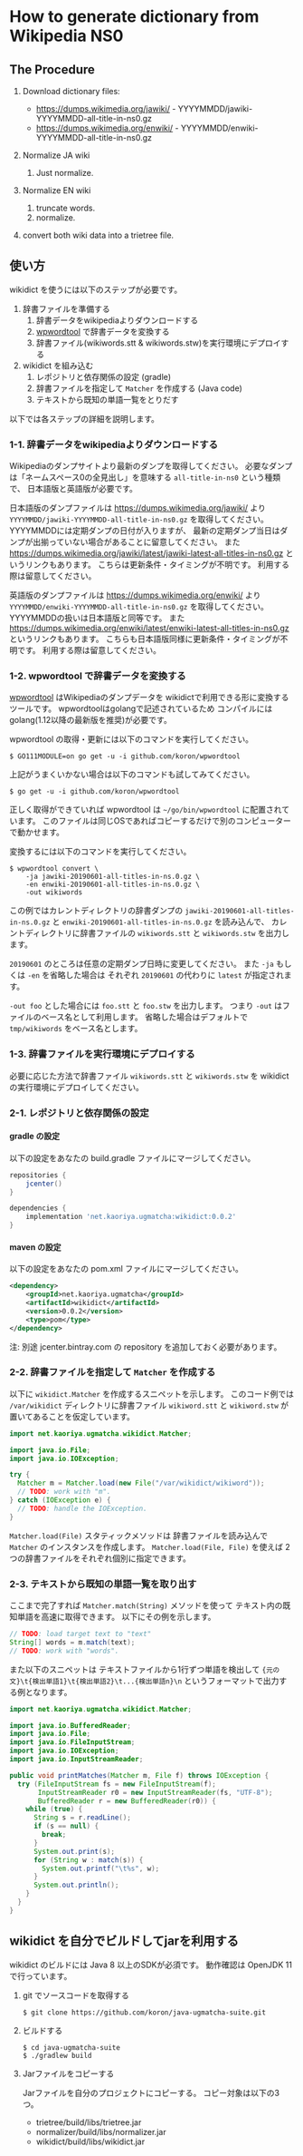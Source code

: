 # How to generate dictionary from Wikipedia NS0

## The Procedure

1.  Download dictionary files:

    *   <https://dumps.wikimedia.org/jawiki/> - YYYYMMDD/jawiki-YYYYMMDD-all-title-in-ns0.gz
    *   <https://dumps.wikimedia.org/enwiki/> - YYYYMMDD/enwiki-YYYYMMDD-all-title-in-ns0.gz

2.  Normalize JA wiki
    1.  Just normalize.

3.  Normalize EN wiki
    1.  truncate words.
    2.  normalize.

4.  convert both wiki data into a trietree file.

## 使い方

wikidict を使うには以下のステップが必要です。

1. 辞書ファイルを準備する
    1.  辞書データをwikipediaよりダウンロードする
    2.  [wpwordtool][wpwordtool] で辞書データを変換する
    3.  辞書ファイル(wikiwords.stt & wikiwords.stw)を実行環境にデプロイする
2. wikidict を組み込む
    1.  レポジトリと依存関係の設定 (gradle)
    2.  辞書ファイルを指定して `Matcher` を作成する (Java code)
    3.  テキストから既知の単語一覧をとりだす

以下では各ステップの詳細を説明します。

### 1-1. 辞書データをwikipediaよりダウンロードする

Wikipediaのダンプサイトより最新のダンプを取得してください。
必要なダンプは「ネームスペース0の全見出し」を意味する `all-title-in-ns0` という種類で、
日本語版と英語版が必要です。

日本語版のダンプファイルは <https://dumps.wikimedia.org/jawiki/> より
`YYYYMMDD/jawiki-YYYYMMDD-all-title-in-ns0.gz` を取得してください。
YYYYMMDDには定期ダンプの日付が入りますが、
最新の定期ダンプ当日はダンプが出揃っていない場合があることに留意してください。
また
<https://dumps.wikimedia.org/jawiki/latest/jawiki-latest-all-titles-in-ns0.gz>
というリンクもあります。
こちらは更新条件・タイミングが不明です。
利用する際は留意してください。

英語版のダンプファイルは <https://dumps.wikimedia.org/enwiki/> より
`YYYYMMDD/enwiki-YYYYMMDD-all-title-in-ns0.gz` を取得してください。
YYYYMMDDの扱いは日本語版と同等です。
また
<https://dumps.wikimedia.org/enwiki/latest/enwiki-latest-all-titles-in-ns0.gz>
というリンクもあります。
こちらも日本語版同様に更新条件・タイミングが不明です。
利用する際は留意してください。

### 1-2. wpwordtool で辞書データを変換する

[wpwordtool][wpwordtool] はWikipediaのダンプデータを
wikidictで利用できる形に変換するツールです。
wpwordtoolはgolangで記述されているため
コンパイルにはgolang(1.12以降の最新版を推奨)が必要です。

wpwordtool の取得・更新には以下のコマンドを実行してください。

```console
$ GO111MODULE=on go get -u -i github.com/koron/wpwordtool
```

上記がうまくいかない場合は以下のコマンドも試してみてください。

```console
$ go get -u -i github.com/koron/wpwordtool
```

正しく取得ができていれば wpwordtool は `~/go/bin/wpwordtool` に配置されています。
このファイルは同じOSであればコピーするだけで別のコンピューターで動かせます。

変換するには以下のコマンドを実行してください。

```console
$ wpwordtool convert \
    -ja jawiki-20190601-all-titles-in-ns.0.gz \
    -en enwiki-20190601-all-titles-in-ns.0.gz \
    -out wikiwords
```

この例ではカレントディレクトリの辞書ダンプの
`jawiki-20190601-all-titles-in-ns.0.gz` と
`enwiki-20190601-all-titles-in-ns.0.gz` を読み込んで、
カレントディレクトリに辞書ファイルの `wikiwords.stt` と `wikiwords.stw` を出力します。

`20190601` のところは任意の定期ダンプ日時に変更してください。
また `-ja` もしくは `-en` を省略した場合は
それぞれ `20190601` の代わりに `latest` が指定されます。

`-out foo` とした場合には `foo.stt` と `foo.stw` を出力します。
つまり `-out` はファイルのベース名として利用します。
省略した場合はデフォルトで `tmp/wikiwords` をベース名とします。

### 1-3. 辞書ファイルを実行環境にデプロイする

必要に応じた方法で辞書ファイル `wikiwords.stt` と `wikiwords.stw` を
wikidict の実行環境にデプロイしてください。

### 2-1. レポジトリと依存関係の設定

#### gradle の設定

以下の設定をあなたの build.gradle ファイルにマージしてください。

```gradle
repositories {
    jcenter()
}

dependencies {
    implementation 'net.kaoriya.ugmatcha:wikidict:0.0.2'
}
```

#### maven の設定

以下の設定をあなたの pom.xml ファイルにマージしてください。

```xml
<dependency>
    <groupId>net.kaoriya.ugmatcha</groupId>
    <artifactId>wikidict</artifactId>
    <version>0.0.2</version>
    <type>pom</type>
</dependency>
```

注: 別途 jcenter.bintray.com の repository を追加しておく必要があります。

### 2-2. 辞書ファイルを指定して `Matcher` を作成する

以下に `wikidict.Matcher` を作成するスニペットを示します。
このコード例では `/var/wikidict` ディレクトリに辞書ファイル
`wikiword.stt` と `wikiword.stw` が置いてあることを仮定しています。


```java
import net.kaoriya.ugmatcha.wikidict.Matcher;

import java.io.File;
import java.io.IOException;

try {
  Matcher m = Matcher.load(new File("/var/wikidict/wikiword"));
  // TODO: work with "m".
} catch (IOException e) {
  // TODO: handle the IOException.
}
```

`Matcher.load(File)` スタティックメソッドは
辞書ファイルを読み込んで `Matcher` のインスタンスを作成します。
`Matcher.load(File, File)` を使えば
2つの辞書ファイルをそれぞれ個別に指定できます。

### 2-3. テキストから既知の単語一覧を取り出す

ここまで完了すれば `Matcher.match(String)` メソッドを使って
テキスト内の既知単語を高速に取得できます。
以下にその例を示します。

```java
// TODO: load target text to "text"
String[] words = m.match(text);
// TODO: work with "words".
```

また以下のスニペットは
テキストファイルから1行ずつ単語を検出して
`{元の文}\t{検出単語1}\t{検出単語2}\t...{検出単語n}\n`
というフォーマットで出力する例となります。

```java
import net.kaoriya.ugmatcha.wikidict.Matcher;

import java.io.BufferedReader;
import java.io.File;
import java.io.FileInputStream;
import java.io.IOException;
import java.io.InputStreamReader;

public void printMatches(Matcher m, File f) throws IOException {
  try (FileInputStream fs = new FileInputStream(f);
       InputStreamReader r0 = new InputStreamReader(fs, "UTF-8");
       BufferedReader r = new BufferedReader(r0)) {
    while (true) {
      String s = r.readLine();
      if (s == null) {
        break;
      }
      System.out.print(s);
      for (String w : match(s)) {
        System.out.printf("\t%s", w);
      }
      System.out.println();
    }
  }
}
```

## wikidict を自分でビルドしてjarを利用する

wikidict のビルドには Java 8 以上のSDKが必須です。
動作確認は OpenJDK 11 で行っています。

1.  git でソースコードを取得する

        $ git clone https://github.com/koron/java-ugmatcha-suite.git

2.  ビルドする

        $ cd java-ugmatcha-suite
        $ ./gradlew build

3.  Jarファイルをコピーする

    Jarファイルを自分のプロジェクトにコピーする。
    コピー対象は以下の3つ。

    *   trietree/build/libs/trietree.jar
    *   normalizer/build/libs/normalizer.jar
    *   wikidict/build/libs/wikidict.jar

[wpwordtool]:https://github.com/koron/wpwordtool

